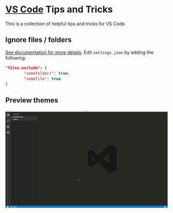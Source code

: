 # [VS Code](https://code.visualstudio.com) Tips and Tricks

This is a collection of helpful tips and tricks for VS Code. 

## Ignore files / folders

[See documentation for more details](http://code.visualstudio.com/docs/customization/userandworkspace#_default-settings). Edit `settings.json` by adding the following:

```json
"files.exclude": {
		"somefolder/": true, 
		"somefile": true
}
```

## Preview themes

![Preview themes](/media/preview_themes.gif)